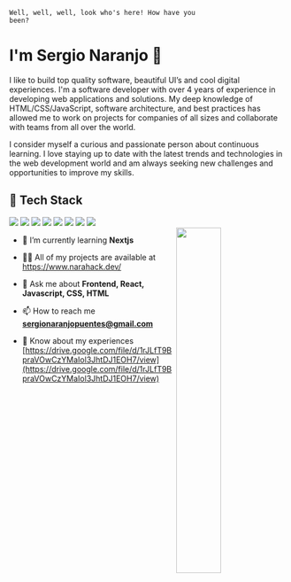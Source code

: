 <code>Well, well, well, look who's here! How have you been?</code>
# I'm Sergio Naranjo 🍊

I like to build top quality software, beautiful UI’s and cool digital experiences. I'm a software developer with over 4 years of experience in developing web applications and solutions. My deep knowledge of HTML/CSS/JavaScript, software architecture, and best practices has allowed me to work on projects for companies of all sizes and collaborate with teams from all over the world.

I consider myself a curious and passionate person about continuous learning. I love staying up to date with the latest trends and technologies in the web development world and am always seeking new challenges and opportunities to improve my skills.

<div>
  <h2> 🚀 Tech Stack </h2>
  <img src="https://img.shields.io/badge/react-%2320232a.svg?style=for-the-badge&logo=react&logoColor=%2361DAFB" />
  <img src="https://img.shields.io/badge/javascript-%23323330.svg?style=for-the-badge&logo=javascript&logoColor=%23F7DF1E" />
  <img src="https://img.shields.io/badge/html5-%23E34F26.svg?style=for-the-badge&logo=html5&logoColor=white" />
  <img src="https://img.shields.io/badge/next.js-%23000000.svg?style=for-the-badge&logo=next.js&logoColor=white" />
  <img src="https://img.shields.io/badge/css3-%231572B6.svg?style=for-the-badge&logo=css3&logoColor=white" />
  <img src="https://img.shields.io/badge/node.js-6DA55F?style=for-the-badge&logo=node.js&logoColor=white" />
  <img src="https://img.shields.io/badge/tailwind-%2300A5E9.svg?style=for-the-badge&logo=tailwindcss&logoColor=white" />
  <img src="https://img.shields.io/badge/express.js-%23404d59.svg?style=for-the-badge&logo=express&logoColor=%2361DAFB" />
</div>

<img align="right" src="https://user-images.githubusercontent.com/33071623/220186964-da7be1f9-9d83-40a3-be6b-d68563b8582a.gif" width="40%"/>

- 🌱 I’m currently learning **Nextjs**

- 👨‍💻 All of my projects are available at https://www.narahack.dev/

- 💬 Ask me about **Frontend, React, Javascript, CSS, HTML**

- 📫 How to reach me **sergionaranjopuentes@gmail.com**

- 📄 Know about my experiences [https://drive.google.com/file/d/1rJLfT9BpraVOwCzYMaIol3JhtDJ1EOH7/view](https://drive.google.com/file/d/1rJLfT9BpraVOwCzYMaIol3JhtDJ1EOH7/view)
